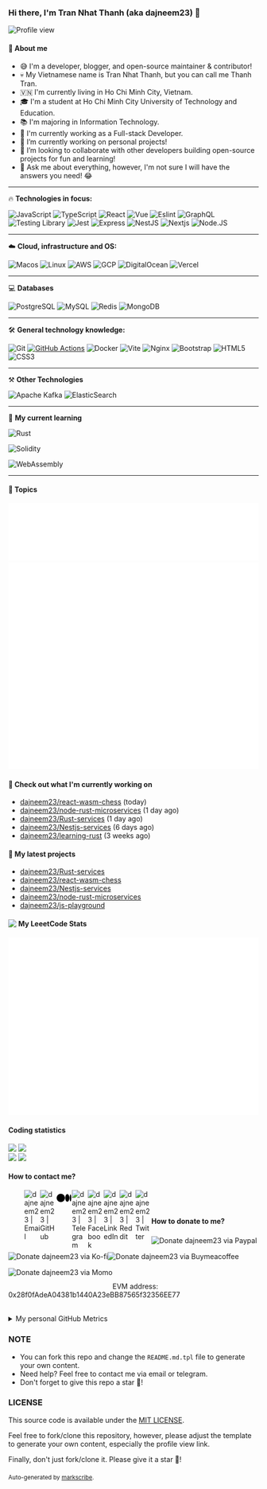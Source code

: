 ### Hi there, I'm Tran Nhat Thanh (aka dajneem23) 👋

<img src="https://komarev.com/ghpvc/?username=dajneem23" alt="Profile view" />

#### 📕 About me

- 😅 I'm a developer, blogger, and open-source maintainer & contributor!
- 💀 My Vietnamese name is Tran Nhat Thanh, but you can call me Thanh Tran.
- 🇻🇳 I'm currently living in Ho Chi Minh City, Vietnam.
- 🎓 I'm a student at Ho Chi Minh City University of Technology and Education.
- 📚 I'm majoring in Information Technology.
- 🏢 I'm currently working as a Full-stack Developer.
- 🔭 I’m currently working on personal projects!
- 👯 I’m looking to collaborate with other developers building open-source projects for fun and learning!
- 💬 Ask me about everything, however, I'm not sure I will have the answers you need! 😂

---

🔥 **Technologies in focus:**

![JavaScript](https://img.shields.io/badge/-JavaScript-F7B93E?style=for-the-badge-slim&logo=javascript&logoColor=fff)
![TypeScript](https://img.shields.io/badge/-TypeScript-3178C6?style=for-the-badge-slim&logo=typescript&logoColor=fff)
![React](https://img.shields.io/badge/-React.js-45b8d8?style=for-the-badge-slim&logo=react&logoColor=white)
![Vue](https://img.shields.io/badge/-Vue.js-4fc08d?style=flat&logo=vuedotjs&logoColor=whit)
![Eslint](https://img.shields.io/badge/Eslint-4B32C3?style=for-the-badge-slim&logo=eslint)
![GraphQL](https://img.shields.io/badge/GraphQL-e535ab?style=for-the-badge-slim&logo=graphql&logoColor=white)
![Testing Library](https://img.shields.io/badge/-Testing%20Library-ED4D53?style=for-the-badge-slim&logo=testing-library&logoColor=white)
![Jest](https://img.shields.io/badge/-Jest-99435B?style=for-the-badge-slim&logo=jest&logoColor=white)
![Express](https://img.shields.io/badge/Express-000000?style=for-the-badge-slim&logo=express&logoColor=fff)
![NestJS](https://img.shields.io/badge/NestJS-E0234E?style=for-the-badge-slim&logo=nestjs&logoColor=fff)
![Nextjs](https://img.shields.io/badge/Next.js-000000?style=for-the-badge-slim&logo=next.js&logoColor=fff)
![Node.JS](https://img.shields.io/badge/Node.js-339933?style=for-the-badge-slim&logo=node.js&logoColor=fff)

---

☁️ **Cloud, infrastructure and OS:**

![Macos](https://shields.io/badge/MacOS--9cf?logo=Apple&style=social)
![Linux](https://img.shields.io/badge/Linux-000?style=for-the-badge-slim&logo=linux&logoColor=fff)
![AWS](https://img.shields.io/badge/AWS-232F3E?style=for-the-badge-slim&logo=amazon%20aws&logoColor=fff)
![GCP](https://img.shields.io/badge/GCP-4285F4?style=for-the-badge-slim&logo=googlecloud&logoColor=fff)
![DigitalOcean](https://img.shields.io/badge/DigitalOcean-0080FF?style=for-the-badge-slim&logo=digitalocean&logoColor=fff)
![Vercel](https://img.shields.io/badge/Vercel-000?style=for-the-badge-slim&logo=vercel&logoColor=fff)

---

💻 **Databases**

![PostgreSQL](https://img.shields.io/badge/PostgreSQL-4169E1?style=for-the-badge-slim&logo=postgresql&logoColor=fff)
![MySQL](https://img.shields.io/badge/MySQL-4479A1?style=for-the-badge-slim&logo=mysql&logoColor=fff)
![Redis](https://img.shields.io/badge/Redis-DC382D?style=for-the-badge-slim&logo=redis&logoColor=fff)
![MongoDB](https://img.shields.io/badge/MongoDB-47A248?style=for-the-badge-slim&logo=mongodb&logoColor=fff)

---

🛠 **General technology knowledge:**

![Git](https://img.shields.io/badge/-Git-F05032?style=for-the-badge-slim&logo=git&logoColor=white)
[![GitHub Actions](https://img.shields.io/endpoint.svg?url=https%3A%2F%2Factions-badge.atrox.dev%2Fatrox%2Fsync-dotenv%2Fbadge)](https://github.com/dajneem23/dajneem23/actions/workflows/readme.yaml)
![Docker](https://img.shields.io/badge/Docker-2496ED?style=for-the-badge-slim&logo=docker&logoColor=fff)
![Vite](https://img.shields.io/badge/Vite-646CFF?style=for-the-badge-slim&logo=vite&logoColor=fff)
![Nginx](https://img.shields.io/badge/Nginx-009639?style=for-the-badge-slim&logo=nginx&logoColor=fff)
![Bootstrap](https://img.shields.io/badge/-Bootstrap-533B78?style=for-the-badge-slim&logo=bootstrap&logoColor=white)
![HTML5](https://img.shields.io/badge/-HTML5-E34F26?style=for-the-badge-slim&logo=html5&logoColor=white)
![CSS3](https://img.shields.io/badge/-CSS3-549FDE?style=for-the-badge-slim&logo=css3&logoColor=white)


---

⚒️ **Other Technologies**

![Apache Kafka](https://img.shields.io/badge/Apache%20Kafka-000?style=for-the-badge&logo=apachekafka)
![ElasticSearch](https://img.shields.io/badge/-ElasticSearch-005571?style=for-the-badge&logo=elasticsearch)

---

🎯 **My current learning**

![Rust](https://img.shields.io/badge/Rust-000000?style=for-the-badge&logo=rust&logoColor=white)

![Solidity](https://img.shields.io/badge/Solidity-e6e6e6?style=for-the-badge&logo=solidity&logoColor=black)

![WebAssembly](https://img.shields.io/badge/WebAssembly-654FF0?style=for-the-badge&logo=WebAssembly&logoColor=white) 


---
#### 🌟 Topics
<img src="./metrics.plugin.topics.icons.svg" />

<img src="./metrics.plugin.stars.svg" />

#### 👷 Check out what I'm currently working on


- [dajneem23/react-wasm-chess](https://github.com/dajneem23/react-wasm-chess) (today)
- [dajneem23/node-rust-microservices](https://github.com/dajneem23/node-rust-microservices) (1 day ago)
- [dajneem23/Rust-services](https://github.com/dajneem23/Rust-services) (1 day ago)
- [dajneem23/Nestjs-services](https://github.com/dajneem23/Nestjs-services) (6 days ago)
- [dajneem23/learning-rust](https://github.com/dajneem23/learning-rust) (3 weeks ago)

#### 🌱 My latest projects

- [dajneem23/Rust-services](https://github.com/dajneem23/Rust-services)
- [dajneem23/react-wasm-chess](https://github.com/dajneem23/react-wasm-chess)
- [dajneem23/Nestjs-services](https://github.com/dajneem23/Nestjs-services)
- [dajneem23/node-rust-microservices](https://github.com/dajneem23/node-rust-microservices)
- [dajneem23/js-playground](https://github.com/dajneem23/js-playground)


#### <img width="20" align="left" src="https://upload.wikimedia.org/wikipedia/commons/1/19/LeetCode_logo_black.png" /> My LeeetCode Stats
<img src="./metrics.plugin.leetcode.svg" />


#### Coding statistics

<img
  src="https://github-profile-summary-cards.vercel.app/api/cards/stats?username=dajneem23&theme=github_dark"
  style="display: inline; width: 320px;"
/>
<img
  src="https://github-profile-summary-cards.vercel.app/api/cards/productive-time?username=dajneem23&theme=github_dark&utcOffset=7"
  style="display: inline; width: 320px;"
/>
<br />
<img
  src="https://github-profile-summary-cards.vercel.app/api/cards/repos-per-language?username=dajneem23&theme=github_dark"
  style="display: inline; width: 320px;"
/>
<img
  src="https://github-profile-summary-cards.vercel.app/api/cards/most-commit-language?username=dajneem23&theme=github_dark"
  style="display: inline; width: 320px;"
/>

#### How to contact me?
[<img align="left" width="32px" src=""                alt="" style="padding-top: 4px;" />][website]
<a href="mailto:dajneem23@gmail.com">
 <img align="left" width="32px" src="https://img.icons8.com/fluency/32/gmail-new.png"    alt="dajneem23 | Email" />
</a>
[<img align="left" width="32px" src="https://img.icons8.com/fluency/32/github.png"       alt="dajneem23 | GitHub" />][github]
[<img align="left" width="32px" src="./assets/medium.logo.svg"  alt="dajneem23 | Medium" />][medium]
[<img align="left" width="32px" src="https://img.icons8.com/fluency/32/telegram-app.png" alt="dajneem23 | Telegram" />][telegram]
[<img align="left" width="32px" src="https://img.icons8.com/fluency/32/facebook.png"     alt="dajneem23 | Facebook" />][facebook]
[<img align="left" width="32px" src="https://img.icons8.com/fluency/32/linkedin.png"     alt="dajneem23 | LinkedIn" />][linkedin]
[<img align="left" width="32px" src="https://img.icons8.com/fluency/32/reddit.png"       alt="dajneem23 | Reddit" />][reddit]
[<img align="left" width="32px" src="https://img.icons8.com/fluency/32/twitter.png"      alt="dajneem23 | Twitter" />][twitter]

<br/>
<br/>


#### How to donate to me?
[<img align="left" width="32px" src="" alt="" style="padding-top: 4px;" />][website]
[<img align="left" height="32px" src="https://www.paypalobjects.com/paypal-ui/logos/svg/paypal-color.svg"  alt="Donate dajneem23 via Paypal" />][paypal]
[<img align="left" height="32px" src="https://storage.ko-fi.com/cdn/brandasset/kofi_bg_tag_white.png"      alt="Donate dajneem23 via  Ko-fi" />][kofi]
[<img align="left" height="32px" src="https://cdn.buymeacoffee.com/buttons/v2/default-yellow.png"          alt="Donate dajneem23 via Buymeacoffee" />][buymeacoffee]
[<img align="left" height="32px" src="https://upload.wikimedia.org/wikipedia/vi/f/fe/MoMo_Logo.png"         alt="Donate dajneem23 via Momo" />][momo]
<br/>
<br/>


[website]: https://dajneem23.github.io
[email]: dajneem23@gmail.com
[github]: https://github.com/dajneem23/dajneem23/issues
[telegram]: https://t.me/thanhtran2704
[twitter]: https://twitter.com/Thanh06660548
[linkedin]: https://www.linkedin.com/in/thanhtran2704
[facebook]: https://www.facebook.com/thanhtran2704
[reddit]: https://www.reddit.com/user/dajneem23
[paypal]: https://paypal.me/dajneem23
[kofi]: https://ko-fi.com/dajneem23
[buymeacoffee]: https://buymeacoffee.com/dajneem23
[momo]: https://me.momo.vn/dajneem23
[medium]: https://medium.com/@dajneem23
<br/>
<br/>

EVM address: 0x28f0fAdeA04381b1440A23eBB87565f32356EE77
<br/>
<br/>


<details>
  <summary>My personal GitHub Metrics</summary>
  <br/>
  <img src="./github_metrics_01.svg" />
  <img src="./github_metrics_02.svg" />
</details>

### NOTE
- You can fork this repo and change the `README.md.tpl` file to generate your own content.
- Need help? Feel free to contact me via email or telegram.
- Don't forget to give this repo a star :star2:!

### LICENSE

This source code is available under the [MIT LICENSE](/LICENSE).

Feel free to fork/clone this repository, however, please adjust the template to generate your own content, especially the profile view link.

Finally, don't just fork/clone it. Please give it a star :star2:!

<sub>Auto-generated by [markscribe](https://github.com/muesli/markscribe).</sub>
